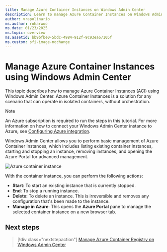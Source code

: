 ```yaml
---
title: Manage Azure Container Instances on Windows Admin Center
description: Learn to manage Azure Container Instances on Windows Admin Center.
author: vrapolinario
ms.author: roharwoo
ms.date: 01/23/2025
ms.topic: overview
ms.assetid: bb9bfbe0-5bdc-4984-912f-9c93ea67105f
ms.custom: sfi-image-nochange
---
```


# Manage Azure Container Instances using Windows Admin Center

This topic describes how to manage Azure Container Instances (ACI) using Windows Admin Center. Azure Container Instances is a solution for any scenario that can operate in isolated containers, without orchestration.

>[!Note]
>An Azure subscription is required to run the steps in this tutorial. For more information on how to connect your Windows Admin Center instance to Azure, see [Configuring Azure integration](/windows-server/manage/windows-admin-center/azure/azure-integration).

Windows Admin Center allows you to perform basic management of Azure Container Instances, which includes listing existing container instances, starting and stopping an instance, removing instances, and opening the Azure Portal for advanced management.

![Azure container instance](./media/wac-aci.png)

With the container instance, you can perform the following actions:

- **Start**: To start an existing instance that is currently stopped.
- **End**: To stop a running instance.
- **Delete**: To delete an instance. This is irreversible and removes any configuration that's been made to the instance.
- **Manage in Azure**: This opens the **Azure Portal** pane to manage the selected container instance on a new browser tab.

## Next steps

> [!div class="nextstepaction"]
> [Manage Azure Container Registry on Windows Admin Center](./wac-acr.md)
